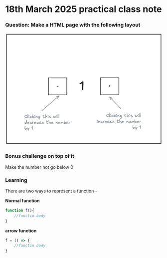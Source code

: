# 18th March 2025 practical class note

### Question: Make a HTML page with the following layout

![Problem](./Mar_18_problem.png)


### Bonus challenge on top of it

Make the number not go below 0


### Learning 

There are two ways to represent a function -

**Normal function**
```js
function f(){
    //functin body
}
```
**arrow function**
```js
f = () => {
    //functin body
}
```
